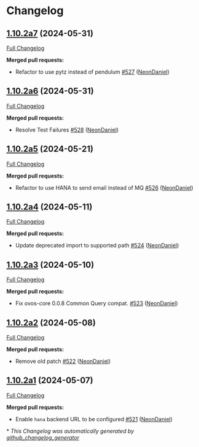 # Changelog

## [1.10.2a7](https://github.com/NeonGeckoCom/neon-utils/tree/1.10.2a7) (2024-05-31)

[Full Changelog](https://github.com/NeonGeckoCom/neon-utils/compare/1.10.2a6...1.10.2a7)

**Merged pull requests:**

- Refactor to use pytz instead of pendulum [\#527](https://github.com/NeonGeckoCom/neon-utils/pull/527) ([NeonDaniel](https://github.com/NeonDaniel))

## [1.10.2a6](https://github.com/NeonGeckoCom/neon-utils/tree/1.10.2a6) (2024-05-31)

[Full Changelog](https://github.com/NeonGeckoCom/neon-utils/compare/1.10.2a5...1.10.2a6)

**Merged pull requests:**

- Resolve Test Failures [\#528](https://github.com/NeonGeckoCom/neon-utils/pull/528) ([NeonDaniel](https://github.com/NeonDaniel))

## [1.10.2a5](https://github.com/NeonGeckoCom/neon-utils/tree/1.10.2a5) (2024-05-21)

[Full Changelog](https://github.com/NeonGeckoCom/neon-utils/compare/1.10.2a4...1.10.2a5)

**Merged pull requests:**

- Refactor to use HANA to send email instead of MQ [\#526](https://github.com/NeonGeckoCom/neon-utils/pull/526) ([NeonDaniel](https://github.com/NeonDaniel))

## [1.10.2a4](https://github.com/NeonGeckoCom/neon-utils/tree/1.10.2a4) (2024-05-11)

[Full Changelog](https://github.com/NeonGeckoCom/neon-utils/compare/1.10.2a3...1.10.2a4)

**Merged pull requests:**

- Update deprecated import to supported path [\#524](https://github.com/NeonGeckoCom/neon-utils/pull/524) ([NeonDaniel](https://github.com/NeonDaniel))

## [1.10.2a3](https://github.com/NeonGeckoCom/neon-utils/tree/1.10.2a3) (2024-05-10)

[Full Changelog](https://github.com/NeonGeckoCom/neon-utils/compare/1.10.2a2...1.10.2a3)

**Merged pull requests:**

- Fix ovos-core 0.0.8 Common Query compat. [\#523](https://github.com/NeonGeckoCom/neon-utils/pull/523) ([NeonDaniel](https://github.com/NeonDaniel))

## [1.10.2a2](https://github.com/NeonGeckoCom/neon-utils/tree/1.10.2a2) (2024-05-08)

[Full Changelog](https://github.com/NeonGeckoCom/neon-utils/compare/1.10.2a1...1.10.2a2)

**Merged pull requests:**

- Remove old patch [\#522](https://github.com/NeonGeckoCom/neon-utils/pull/522) ([NeonDaniel](https://github.com/NeonDaniel))

## [1.10.2a1](https://github.com/NeonGeckoCom/neon-utils/tree/1.10.2a1) (2024-05-07)

[Full Changelog](https://github.com/NeonGeckoCom/neon-utils/compare/1.10.1...1.10.2a1)

**Merged pull requests:**

- Enable `hana` backend URL to be configured [\#521](https://github.com/NeonGeckoCom/neon-utils/pull/521) ([NeonDaniel](https://github.com/NeonDaniel))



\* *This Changelog was automatically generated by [github_changelog_generator](https://github.com/github-changelog-generator/github-changelog-generator)*
